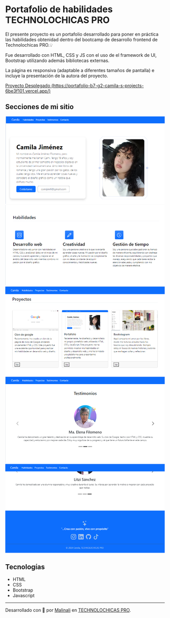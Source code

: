# Portafolio de habilidades TECHNOLOCHICAS PRO 

El presente proyecto es un portafolio desarrollado para poner en práctica las habilidades obtenidad dentro del bootcamp de desarrollo frontend de Technolochicas PRO.💡

Fue desarrollado con HTML, CSS y JS con el uso de el framework de UI, Bootstrap utilizando además bibliotecas externas.

La página es responsiva (adaptable a diferentes tamaños de pantalla) e incluye la presentación de la autora del proyecto.

[Proyecto Desplegado (https://portafolio-b7-g2-camila-s-projects-6be3f101.vercel.app/)](https://portafolio-b7-g2-camila-s-projects-6be3f101.vercel.app/)

## Secciones de mi sitio
![Presentación](assets/readme/1.png)
![Presentación](assets/readme/2.png)
![Presentación](assets/readme/3.png)
![Presentación](assets/readme/4.png)
![Presentación](assets/readme/5.png)

## Tecnologías

* HTML
* CSS
* Bootstrap
* Javascript

---

Desarrollado con 💜 por [Malinali](https://malinali.dev/) en [TECHNOLOCHICAS PRO](https://tecnolochicas.mx/).